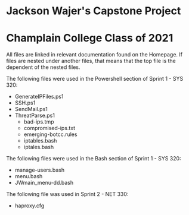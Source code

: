 # Jackson Wajer's Capstone Project
# Champlain College Class of 2021

All files are linked in relevant documentation found on the Homepage.  If files are nested under another files, that means that the top file is the dependent of the nested files.

The following files were used in the Powershell section of Sprint 1 - SYS 320:
* GenerateIPFiles.ps1
* SSH.ps1
* SendMail.ps1
* ThreatParse.ps1
  * bad-ips.tmp
  * compromised-ips.txt
  * emerging-botcc.rules
  * iptables.bash
  * iptales.bash

The following files were used in the Bash section of Sprint 1 - SYS 320:
* manage-users.bash
* menu.bash
* JWmain_menu-dd.bash

The following file was used in Sprint 2 - NET 330:
* haproxy.cfg
